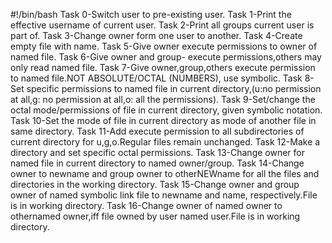 #!/bin/bash
Task 0-Switch user to pre-existing user.
Task 1-Print the effective username of current user.
Task 2-Print all groups current user is part of.
Task 3-Change owner form one user to another.
Task 4-Create empty file with name.
Task 5-Give owner execute permissions to owner of named file.
Task 6-Give owner and group- execute permissions,others may only read named file.
Task 7-Give owner,group,others execute permission to named file.NOT ABSOLUTE/OCTAL (NUMBERS), use symbolic.
Task 8-Set specific permissions to named file in current directory,(u:no permission at all,g: no permission at all,o: all the permissions).
Task 9-Set/change the octal mode/permissions of file in current directory, given symbolic notation.
Task 10-Set the mode of file in current directory as mode of another file in same directory.
Task 11-Add execute permission to all subdirectories of current directory for u,g,o.Regular files remain unchanged.
Task 12-Make a directory and set specific octal permissions.
Task 13-Change owner for named file in current directory to named owner/group.
Task 14-Change owner to newname and group owner to otherNEWname for all the files and directories in the working directory.
Task 15-Change owner and group owner of named symbolic link file to newname and name, respectively.File is in working directory.
Task 16-Change owner of named owner to othernamed owner,iff file owned by user named user.File is in working directory.
